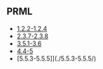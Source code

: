 ## PRML

- [1.2.2-1.2.4](./1.2.2-1.2.4/)
- [2.3.7-2.3.8](./2.3.7-2.3.8/)
- [3.5.1-3.6](./3.5.1-3.6/)
- [4.4-5](./4.4-5/)
- [5.5.3-5.5.5]](./5.5.3-5.5.5/)
